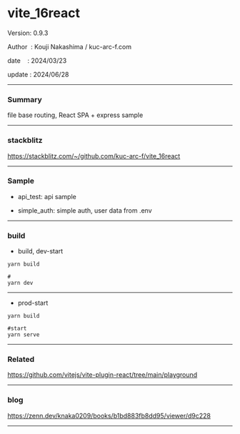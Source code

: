 ﻿# vite_16react

 Version: 0.9.3

 Author  : Kouji Nakashima / kuc-arc-f.com

 date    : 2024/03/23 

 update  : 2024/06/28 

***
### Summary

file base routing, React SPA + express sample  

***
### stackblitz

https://stackblitz.com/~/github.com/kuc-arc-f/vite_16react

***
### Sample

* api_test: api sample

* simple_auth: simple auth, user data from .env 

***
### build

* build, dev-start

```
yarn build

#
yarn dev
```

***
* prod-start

```
yarn build

#start
yarn serve
```


***
### Related

https://github.com/vitejs/vite-plugin-react/tree/main/playground

***
### blog 

https://zenn.dev/knaka0209/books/b1bd883fb8dd95/viewer/d9c228

***

